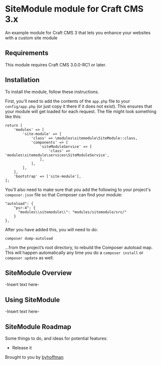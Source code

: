 # SiteModule module for Craft CMS 3.x

An example module for Craft CMS 3 that lets you enhance your websites with a custom site module

## Requirements

This module requires Craft CMS 3.0.0-RC1 or later.

## Installation

To install the module, follow these instructions.

First, you'll need to add the contents of the `app.php` file to your `config/app.php` (or just copy it there if it does not exist). This ensures that your module will get loaded for each request. The file might look something like this:
```
return [
    'modules' => [
        'site-module' => [
            'class' => \modules\sitemodule\SiteModule::class,
            'components' => [
                'siteModuleService' => [
                    'class' => 'modules\sitemodule\services\SiteModuleService',
                ],
            ],
        ],
    ],
    'bootstrap' => ['site-module'],
];
```
You'll also need to make sure that you add the following to your project's `composer.json` file so that Composer can find your module:

    "autoload": {
        "psr-4": {
          "modules\\sitemodule\\": "modules/sitemodule/src/"
        }
    },

After you have added this, you will need to do:

    composer dump-autoload
 
 …from the project’s root directory, to rebuild the Composer autoload map. This will happen automatically any time you do a `composer install` or `composer update` as well.

## SiteModule Overview

-Insert text here-

## Using SiteModule

-Insert text here-

## SiteModule Roadmap

Some things to do, and ideas for potential features:

* Release it

Brought to you by [byhoffman](https://byhoffman.com/)
